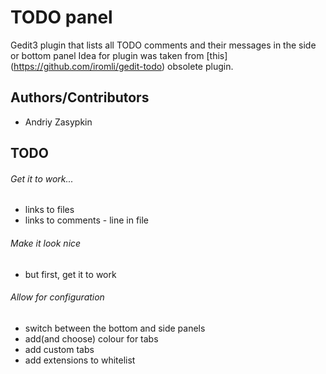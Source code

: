 # TODO panel
Gedit3 plugin that lists all TODO comments and their messages in the side or
bottom panel
Idea for plugin was taken from [this] (https://github.com/iromli/gedit-todo)
obsolete plugin.

## Authors/Contributors
- Andriy Zasypkin

## TODO

###### Get it to work...
- links to files
- links to comments - line in file

###### Make it look nice
- but first, get it to work

###### Allow for configuration
- switch between the bottom and side panels
- add(and choose) colour for tabs
- add custom tabs
- add extensions to whitelist

